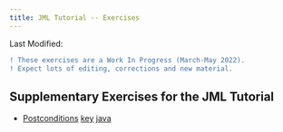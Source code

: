 ```yaml
---
title: JML Tutorial -- Exercises
---
```

Last Modified: <script type="text/javascript"> document.write(new Date(document.lastModified).toUTCString())</script>

```diff
! These exercises are a Work In Progress (March-May 2022).
! Expect lots of editing, corrections and new material.
```

## Supplementary Exercises for the JML Tutorial

* [Postconditions](PostConEx1.md) [key](PostConEx1Key.md) [java](PostconditionExample1.java)
